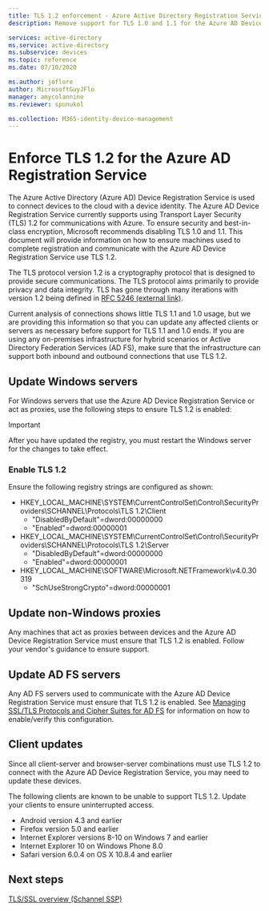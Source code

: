 ```yaml
---
title: TLS 1.2 enforcement - Azure Active Directory Registration Service
description: Remove support for TLS 1.0 and 1.1 for the Azure AD Device Registration Service

services: active-directory
ms.service: active-directory
ms.subservice: devices
ms.topic: reference
ms.date: 07/10/2020

ms.author: joflore
author: MicrosoftGuyJFlo
manager: amycolannino
ms.reviewer: spunukol

ms.collection: M365-identity-device-management
---
```

# Enforce TLS 1.2 for the Azure AD Registration Service

The Azure Active Directory (Azure AD) Device Registration Service is used to connect devices to the cloud with a device identity. The Azure AD Device Registration Service currently supports using Transport Layer Security (TLS) 1.2 for communications with Azure. To ensure security and best-in-class encryption, Microsoft recommends disabling TLS 1.0 and 1.1. This document will provide information on how to ensure machines used to complete registration and communicate with the Azure AD Device Registration Service use TLS 1.2.

The TLS protocol version 1.2 is a cryptography protocol that is designed to provide secure communications. The TLS protocol aims primarily to provide privacy and data integrity. TLS has gone through many iterations with version 1.2 being defined in [RFC 5246 (external link)](https://tools.ietf.org/html/rfc5246).

Current analysis of connections shows little TLS 1.1 and 1.0 usage, but we are providing this information so that you can update any affected clients or servers as necessary before support for TLS 1.1 and 1.0 ends. If you are using any on-premises infrastructure for hybrid scenarios or Active Directory Federation Services (AD FS), make sure that the infrastructure can support both inbound and outbound connections that use TLS 1.2.

## Update Windows servers

For Windows servers that use the Azure AD Device Registration Service or act as proxies, use the following steps to ensure TLS 1.2 is enabled:

> [!IMPORTANT]
> After you have updated the registry, you must restart the Windows server for the changes to take effect.

### Enable TLS 1.2

Ensure the following registry strings are configured as shown:

- HKEY_LOCAL_MACHINE\SYSTEM\CurrentControlSet\Control\SecurityProviders\SCHANNEL\Protocols\TLS 1.2\Client
  - "DisabledByDefault"=dword:00000000
  - "Enabled"=dword:00000001
- HKEY_LOCAL_MACHINE\SYSTEM\CurrentControlSet\Control\SecurityProviders\SCHANNEL\Protocols\TLS 1.2\Server
  - "DisabledByDefault"=dword:00000000
  - "Enabled"=dword:00000001
- HKEY_LOCAL_MACHINE\SOFTWARE\Microsoft\.NETFramework\v4.0.30319
  - "SchUseStrongCrypto"=dword:00000001

## Update non-Windows proxies

Any machines that act as proxies between devices and the Azure AD Device Registration Service must ensure that TLS 1.2 is enabled. Follow your vendor's guidance to ensure support.

## Update AD FS servers

Any AD FS servers used to communicate with the Azure AD Device Registration Service must ensure that TLS 1.2 is enabled. See [Managing SSL/TLS Protocols and Cipher Suites for AD FS](/windows-server/identity/ad-fs/operations/manage-ssl-protocols-in-ad-fs) for information on how to enable/verify this configuration.

## Client updates

Since all client-server and browser-server combinations must use TLS 1.2 to connect with the Azure AD Device Registration Service, you may need to update these devices.

The following clients are known to be unable to support TLS 1.2. Update your clients to ensure uninterrupted access.

- Android version 4.3 and earlier
- Firefox version 5.0 and earlier
- Internet Explorer versions 8-10 on Windows 7 and earlier
- Internet Explorer 10 on Windows Phone 8.0
- Safari version 6.0.4 on OS X 10.8.4 and earlier

## Next steps

[TLS/SSL overview (Schannel SSP)](/windows-server/security/tls/tls-ssl-schannel-ssp-overview)
